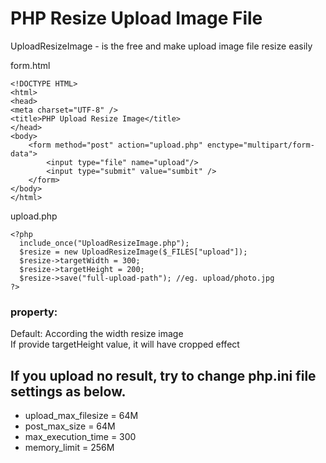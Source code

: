 # PHP Resize Upload Image File

UploadResizeImage - is the free and make upload image file resize easily

form.html
```
<!DOCTYPE HTML>
<html>
<head>
<meta charset="UTF-8" />
<title>PHP Upload Resize Image</title>
</head>
<body>
	<form method="post" action="upload.php" enctype="multipart/form-data">
		<input type="file" name="upload"/>
		<input type="submit" value="sumbit" />
	</form>
</body>
</html>
```

upload.php
```
<?php
  include_once("UploadResizeImage.php");
  $resize = new UploadResizeImage($_FILES["upload"]);
  $resize->targetWidth = 300;
  $resize->targetHeight = 200;
  $resize->save("full-upload-path"); //eg. upload/photo.jpg
?>
```

### property:<br>
Default: According the width resize image<br>
If provide targetHeight value, it will have cropped effect

## If you upload no result, try to change php.ini file settings as below.

- upload_max_filesize = 64M
- post_max_size = 64M
- max_execution_time = 300
- memory_limit = 256M
